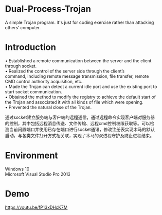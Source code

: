 # Dual-Process-Trojan
A simple Trojan program. It's just for coding exercise rather than attacking others' computer.  
# Introduction  
•	Established a remote communication between the server and the client through socket.  
•	Realized the control of the server side through the client’s command, including remote message transmission, file transfer, remote CMD control authority acquisition, etc..  
•	Made the Trojan can detect a current idle port and use the existing port to start socket communication.  
•	Obtained the method to modify the registry to achieve the default start of the Trojan and associated it with all kinds of file which were opening.  
•	Prevented the natural close of the Trojan.  
  
通过socket建立服务端与客户端的远程通信，通过远程命令实现客户端对服务器的控制，其中包括远程消息传送、文件传输、远程cmd控制权限获取等。可以检测当前闲置端口并使用已存在端口进行socket通讯，修改注册表实现木马的默认启动，与各类文件打开方式相关联，实现了木马的双进程守护及防止进程结束。  
# Environment  
Windows 10  
Microsoft Visual Studio Pro 2013  
# Demo  
https://youtu.be/fP13xDHcK7M  
